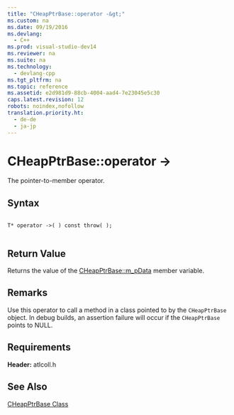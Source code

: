 ```yaml
---
title: "CHeapPtrBase::operator -&gt;"
ms.custom: na
ms.date: 09/19/2016
ms.devlang: 
  - C++
ms.prod: visual-studio-dev14
ms.reviewer: na
ms.suite: na
ms.technology: 
  - devlang-cpp
ms.tgt_pltfrm: na
ms.topic: reference
ms.assetid: e2d981d9-88cb-4004-aad4-7e23045e5c30
caps.latest.revision: 12
robots: noindex,nofollow
translation.priority.ht: 
  - de-de
  - ja-jp
---
```

# CHeapPtrBase::operator -&gt;
The pointer-to-member operator.  
  
## Syntax  
  
```  
  
T* operator ->( ) const throw( );  
  
```  
  
## Return Value  
 Returns the value of the [CHeapPtrBase::m_pData](../vs140/CHeapPtrBase--m_pData.md) member variable.  
  
## Remarks  
 Use this operator to call a method in a class pointed to by the `CHeapPtrBase` object. In debug builds, an assertion failure will occur if the `CHeapPtrBase` points to NULL.  
  
## Requirements  
 **Header:** atlcoll.h  
  
## See Also  
 [CHeapPtrBase Class](../vs140/CHeapPtrBase-Class.md)